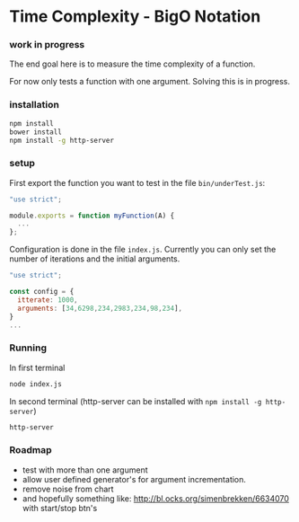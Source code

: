 # Time Complexity - BigO Notation

### work in progress

The end goal here is to measure the time complexity of a function.

For now only tests a function with one argument. Solving this is in progress.

### installation
```bash
npm install
bower install
npm install -g http-server
```

### setup

First export the function you want to test in the file `bin/underTest.js`:
```javascript
"use strict";

module.exports = function myFunction(A) {
  ...
};
```

Configuration is done in the file `index.js`. Currently you can only set the
number of iterations and the initial arguments.
```javascript
"use strict";

const config = {
  itterate: 1000,
  arguments: [34,6298,234,2983,234,98,234],
}
...
```

### Running
In first terminal
```bash
node index.js
```
In second terminal (http-server can be installed with `npm install -g
http-server`)
```bash
http-server
```

### Roadmap

 - test with more than one argument
 - allow user defined generator's for argument incrementation.
 - remove noise from chart
 - and hopefully something like: http://bl.ocks.org/simenbrekken/6634070 with start/stop btn's
